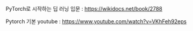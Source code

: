 PyTorch로 시작하는 딥 러닝 입문 : https://wikidocs.net/book/2788


Pytorch 기본 youtube : https://www.youtube.com/watch?v=VKhFeh92eps

